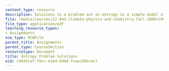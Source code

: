 ```yaml
---
content_type: resource
description: Solutions to a problem set on entropy in a simple model atmosphere.
file: /media/courses/12-842-climate-physics-and-chemistry-fall-2008/c9435caff8cce2e464ddfceecbbbc4c7_hw2_sol.pdf
file_type: application/pdf
learning_resource_types:
- Assignments
ocw_type: OCWFile
parent_title: Assignments
parent_type: CourseSection
resourcetype: Document
title: Entropy Problem Solutions
uid: c9435caf-f8cc-e2e4-64dd-fceecbbbc4c7
---
```

